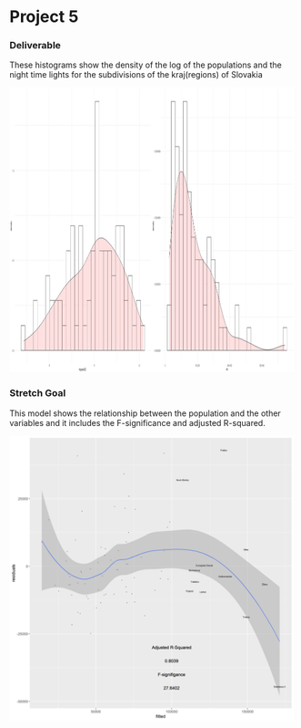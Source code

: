 # Project 5

### Deliverable

These histograms show the density of the log of the populations and the night time lights for the subdivisions of the kraj(regions) of Slovakia 

<img src="2popc.png" width="500" height="500" />

### Stretch Goal

This model shows the relationship between the population and the other variables and it includes the F-significance and adjusted R-squared. 

<img src="bestfit.png" width="500" height="500" />
